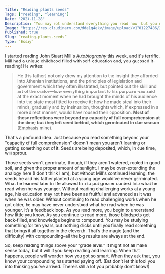 ```yaml
---
Title: "Reading plants seeds"
Tags: ["reading", "learning"]
Date: "2023-11-28"
Description: “You may not understand everything you read now, but you will one day.”
Image: "https://res.cloudinary.com/dde1q4ekv/image/upload/v1701227486/2306_xtoigy.webp"
Published: true
Slug: “reading-plants-seeds”
Type: “Essay”
---
```


I started reading John Stuart Mill's *Autobiography* this week, and it's terrific. Mill had a unique childhood filled with self-education and, you guessed it–reading! He writes:

> He [his father] not only drew my attention to the insight they afforded into Athenian institutions, and the principles of legislation and government which they often illustrated, but pointed out the skill and art of the orator—how everything important to his purpose was said at the exact moment when he had brought the minds of his audience into the state most fitted to receive it; how he made steal into their minds, gradually and by insinuation, thoughts which, if expressed in a more direct manner, would have roused their opposition. **Most of these reflections were beyond my capacity of full comprehension at the time; but they left seed behind, which germinated in due season** (Emphasis mine).

That's a profound idea. Just because you read something beyond your "capacity of full comprehension" doesn't mean you aren't learning or getting something out of it. Seeds are being deposited, which, in due time, will sprout.

Those seeds won't germinate, though, if they aren't watered, rooted in good soil, and given the proper amount of sunlight. I may be over-extending the analogy here (I don't think I am), but without Mill's continued learning, the seeds he and his father planted at a young age would’ve never germinated. What he learned later in life allowed him to put greater context into what he read when he was younger. Without reading challenging works at a young age, his education may not have been as fruitful and advanced as it was when he was older. Without continuing to read challenging works when he got older, he may have never understood what he read when he was younger. It’s a feedback loop. As you read more, you begin to understand how little you know. As you continue to read more, those blindspots get back-filled, and knowledge begins to compound. You may be studying something for ten years, but nothing clicks until you finally read something that brings it all together in the eleventh. That’s the magic (and the difficulty) with compounding–all the big results are always at the end.

So, keep reading things above your “grade level.” It might not all make sense today, but it will if you keep reading and learning. When that happens, people will wonder how you got so smart. When they ask that, you know your compounding has started paying off. (But don’t let this fool you into thinking you’ve arrived. There’s still a lot you probably don’t know!)
